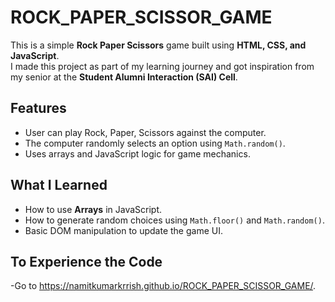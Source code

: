 # ROCK_PAPER_SCISSOR_GAME

This is a simple **Rock Paper Scissors** game built using **HTML, CSS, and JavaScript**.  
I made this project as part of my learning journey and got inspiration from my senior at the **Student Alumni Interaction (SAI) Cell**.

## Features
- User can play Rock, Paper, Scissors against the computer.
- The computer randomly selects an option using `Math.random()`.
- Uses arrays and JavaScript logic for game mechanics.

## What I Learned
- How to use **Arrays** in JavaScript.
- How to generate random choices using `Math.floor()` and `Math.random()`.
- Basic DOM manipulation to update the game UI.

## To Experience the Code
-Go to https://namitkumarkrrish.github.io/ROCK_PAPER_SCISSOR_GAME/.
